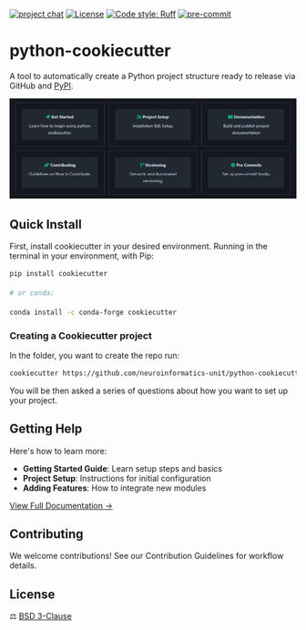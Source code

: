 
[![project chat](https://img.shields.io/badge/zulip-join_chat-brightgreen.svg)](https://neuroinformatics.zulipchat.com/#narrow/channel/406003-Python-cookiecutter)
[![License](https://img.shields.io/badge/License-BSD_3--Clause-orange.svg)](https://opensource.org/licenses/BSD-3-Clause)
[![Code style: Ruff](https://img.shields.io/endpoint?url=https://raw.githubusercontent.com/astral-sh/ruff/main/assets/badge/format.json)](https://github.com/astral-sh/ruff)
[![pre-commit](https://img.shields.io/badge/pre--commit-enabled-brightgreen?logo=pre-commit&logoColor=white)](https://github.com/pre-commit/pre-commit)

# python-cookiecutter

A tool to automatically create a Python project structure ready to release via GitHub and [PyPI](https://pypi.org/).

[![cookiecutter-python](docs/source/_static/cookiecutter-python.png)](https://github.com/neuroinformatics-unit/python-cookiecutter)

## Quick Install

First, install cookiecutter in your desired environment. Running in the terminal in your environment, with Pip:

```sh
pip install cookiecutter

# or conda:

conda install -c conda-forge cookiecutter
```
### Creating a Cookiecutter project

In the folder, you want to create the repo run:

```sh
cookiecutter https://github.com/neuroinformatics-unit/python-cookiecutter
```
You will be then asked a series of questions about how you want to set up your project.

## Getting Help

Here's how to learn more:

- **Getting Started Guide**: Learn setup steps and basics
- **Project Setup**: Instructions for initial configuration
- **Adding Features**: How to integrate new modules

[View Full Documentation →](docs/source/get_started.md)

## Contributing

We welcome contributions! See our Contribution Guidelines for workflow details.

## License
⚖️ [BSD 3-Clause](./LICENSE)
